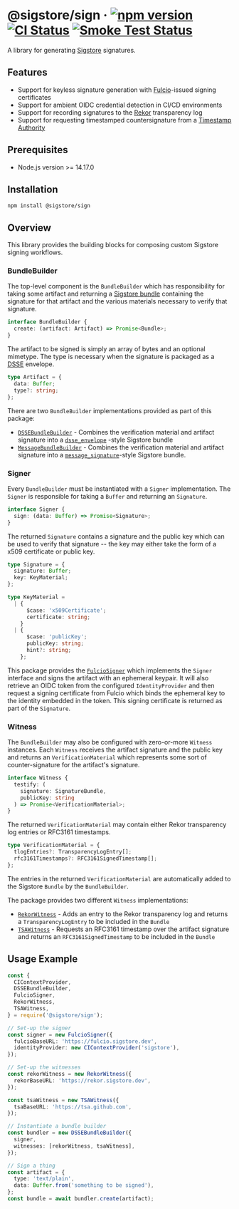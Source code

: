 # @sigstore/sign &middot; [![npm version](https://img.shields.io/npm/v/@sigstore/sign.svg?style=flat)](https://www.npmjs.com/package/sigstore) [![CI Status](https://github.com/sigstore/sigstore-js/workflows/CI/badge.svg)](https://github.com/sigstore/sigstore-js/actions/workflows/ci.yml) [![Smoke Test Status](https://github.com/sigstore/sigstore-js/workflows/smoke-test/badge.svg)](https://github.com/sigstore/sigstore-js/actions/workflows/smoke-test.yml)

A library for generating [Sigstore][1] signatures.

## Features

- Support for keyless signature generation with [Fulcio][2]-issued signing
  certificates
- Support for ambient OIDC credential detection in CI/CD environments
- Support for recording signatures to the [Rekor][3] transparency log
- Support for requesting timestamped countersignature from a [Timestamp
  Authority][4]

## Prerequisites

- Node.js version >= 14.17.0

## Installation

```
npm install @sigstore/sign
```

## Overview

This library provides the building blocks for composing custom Sigstore signing
workflows.

### BundleBuilder

The top-level component is the `BundleBuilder` which has responsibility for
taking some artifact and returning a [Sigstore bundle][5] containing the
signature for that artifact and the various materials necessary to verify that
signature.

```typescript
interface BundleBuilder {
  create: (artifact: Artifact) => Promise<Bundle>;
}
```

The artifact to be signed is simply an array of bytes and an optional mimetype.
The type is necessary when the signature is packaged as a [DSSE][6] envelope.

```typescript
type Artifact = {
  data: Buffer;
  type?: string;
};
```

There are two `BundleBuilder` implementations provided as part of this package:

- [`DSSEBundleBuilder`](./src/bundler/dsse.ts) - Combines the verification material and
  artifact signature into a [`dsse_envelope`][7] -style Sigstore bundle
- [`MessageBundleBuilder`](./src/bundler/message.ts) - Combines the verification
  material and artifact signature into a [`message_signature`][8]-style Sigstore
  bundle.

### Signer

Every `BundleBuilder` must be instantiated with a `Signer` implementation. The
`Signer` is responsible for taking a `Buffer` and returning an `Signature`.

```typescript
interface Signer {
  sign: (data: Buffer) => Promise<Signature>;
}
```

The returned `Signature` contains a signature and the public key which can be
used to verify that signature -- the key may either take the form of a x509
certificate or public key.

```typescript
type Signature = {
  signature: Buffer;
  key: KeyMaterial;
};

type KeyMaterial =
  | {
      $case: 'x509Certificate';
      certificate: string;
    }
  | {
      $case: 'publicKey';
      publicKey: string;
      hint?: string;
    };
```

This package provides the [`FulcioSigner`](./src/signer/fulcio/index.ts)
which implements the `Signer` interface and signs the artifact with an
ephemeral keypair. It will also retrieve an OIDC token from the configured
`IdentityProvider` and then request a signing certificate from Fulcio which binds
the ephemeral key to the identity embedded in the token. This signing
certificate is returned as part of the `Signature`.

### Witness

The `BundleBuilder` may also be configured with zero-or-more `Witness`
instances. Each `Witness` receives the artifact signature and the public key
and returns an `VerificationMaterial` which represents some sort of
counter-signature for the artifact's signature.

```typescript
interface Witness {
  testify: (
    signature: SignatureBundle,
    publicKey: string
  ) => Promise<VerificationMaterial>;
}
```

The returned `VerificationMaterial` may contain either Rekor transparency log
entries or RFC3161 timestamps.

```typescript
type VerificationMaterial = {
  tlogEntries?: TransparencyLogEntry[];
  rfc3161Timestamps?: RFC3161SignedTimestamp[];
};
```

The entries in the returned `VerificationMaterial` are automatically added to
the Sigstore `Bundle` by the `BundleBuilder`.

The package provides two different `Witness` implementations:

- [`RekorWitness`](./src/witness/tlog/index.ts) - Adds an entry to the Rekor
  transparency log and returns a `TransparencyLogEntry` to be included in the
  `Bundle`
- [`TSAWitness`](./src/witness/tsa/index.ts) - Requests an RFC3161 timestamp
  over the artifact signature and returns an `RFC3161SignedTimestamp` to be
  included in the `Bundle`

## Usage Example

```typescript
const {
  CIContextProvider,
  DSSEBundleBuilder,
  FulcioSigner,
  RekorWitness,
  TSAWitness,
} = require('@sigstore/sign');

// Set-up the signer
const signer = new FulcioSigner({
  fulcioBaseURL: 'https://fulcio.sigstore.dev',
  identityProvider: new CIContextProvider('sigstore'),
});

// Set-up the witnesses
const rekorWitness = new RekorWitness({
  rekorBaseURL: 'https://rekor.sigstore.dev',
});

const tsaWitness = new TSAWitness({
  tsaBaseURL: 'https://tsa.github.com',
});

// Instantiate a bundle builder
const bundler = new DSSEBundleBuilder({
  signer,
  witnesses: [rekorWitness, tsaWitness],
});

// Sign a thing
const artifact = {
  type: 'text/plain',
  data: Buffer.from('something to be signed'),
};
const bundle = await bundler.create(artifact);
```

[1]: https://www.sigstore.dev
[2]: https://github.com/sigstore/fulcio
[3]: https://github.com/sigstore/rekor
[4]: https://github.com/sigstore/timestamp-authority
[5]: https://github.com/sigstore/protobuf-specs/blob/main/protos/sigstore_bundle.proto
[6]: https://github.com/secure-systems-lab/dsse
[7]: https://github.com/sigstore/protobuf-specs/blob/5ef54068bb534152474c5685f5cd248f38549fbd/protos/sigstore_bundle.proto#L80
[8]: https://github.com/sigstore/protobuf-specs/blob/5ef54068bb534152474c5685f5cd248f38549fbd/protos/sigstore_bundle.proto#L74
